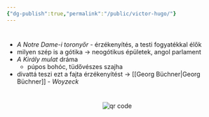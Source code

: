 ```yaml
---
{"dg-publish":true,"permalink":"/public/victor-hugo/"}
---
```


#
- *A Notre Dame-i toronyőr* - érzékenyítés, a testi fogyatékkal élők
- milyen szép is a gótika -> neogótikus épületek, angol parlament
- *A Király mulat* dráma
	- púpos bohóc, tüdővészes szajha
- divattá teszi ezt a fajta érzékenyítést -> [[Georg Büchner\|Georg Büchner]] - *Woyzeck*



#
<p style="text-align: center;"><img src="https://chart.googleapis.com/chart?cht=qr&chl=https://notes.andrasdenes.com/victor-hugo&chs=180x180&choe=UTF-8&chld=L|2" alt="qr code"></p>

